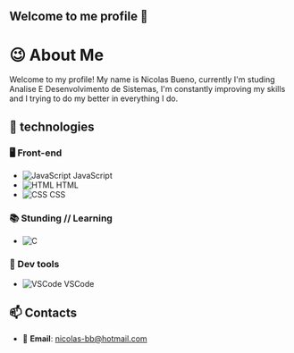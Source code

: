 ## Welcome to me profile 👋

# 😉 About Me

Welcome to my profile!
My name is Nicolas Bueno, currently I'm studing Analise E Desenvolvimento de Sistemas, I'm constantly improving my skills and I trying to do my better in everything I do.


## 🚀 technologies



### 🖥️ Front-end
- ![JavaScript](https://img.shields.io/badge/-JavaScript-F7DF1E?style=flat&logo=javascript&logoColor=black) JavaScript
- ![HTML](https://img.shields.io/badge/HTML-%23E34F26?style=flat-square&logo=html5&logoColor=white) HTML
- ![CSS](https://img.shields.io/badge/CSS-%231572B6?style=flat-square&logo=css3&logoColor=white) CSS



### 📚 Stunding // Learning 
- ![C](https://img.shields.io/badge/C-800080?style=flat-square&logo=c&logoColor=white)



### 🔧 Dev tools
- ![VSCode](https://img.shields.io/badge/-VS%20Code-007ACC?style=flat&logo=visual-studio-code&logoColor=white) VSCode



## 📫 Contacts


- 📧 **Email**: [nicolas-bb@hotmail.com](mailto:nicolas-bb@hotmail.com)





